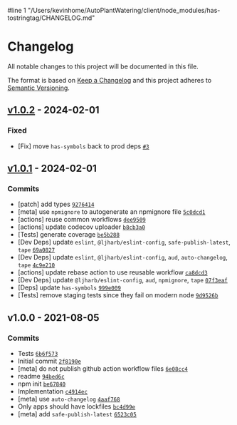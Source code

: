 #line 1 "/Users/kevinhome/AutoPlantWatering/client/node_modules/has-tostringtag/CHANGELOG.md"
# Changelog

All notable changes to this project will be documented in this file.

The format is based on [Keep a Changelog](https://keepachangelog.com/en/1.0.0/)
and this project adheres to [Semantic Versioning](https://semver.org/spec/v2.0.0.html).

## [v1.0.2](https://github.com/inspect-js/has-tostringtag/compare/v1.0.1...v1.0.2) - 2024-02-01

### Fixed

- [Fix] move `has-symbols` back to prod deps [`#3`](https://github.com/inspect-js/has-tostringtag/issues/3)

## [v1.0.1](https://github.com/inspect-js/has-tostringtag/compare/v1.0.0...v1.0.1) - 2024-02-01

### Commits

- [patch] add types [`9276414`](https://github.com/inspect-js/has-tostringtag/commit/9276414b22fab3eeb234688841722c4be113201f)
- [meta] use `npmignore` to autogenerate an npmignore file [`5c0dcd1`](https://github.com/inspect-js/has-tostringtag/commit/5c0dcd1ff66419562a30d1fd88b966cc36bce5fc)
- [actions] reuse common workflows [`dee9509`](https://github.com/inspect-js/has-tostringtag/commit/dee950904ab5719b62cf8d73d2ac950b09093266)
- [actions] update codecov uploader [`b8cb3a0`](https://github.com/inspect-js/has-tostringtag/commit/b8cb3a0b8ffbb1593012c4c2daa45fb25642825d)
- [Tests] generate coverage [`be5b288`](https://github.com/inspect-js/has-tostringtag/commit/be5b28889e2735cdbcef387f84c2829995f2f05e)
- [Dev Deps] update `eslint`, `@ljharb/eslint-config`, `safe-publish-latest`, `tape` [`69a0827`](https://github.com/inspect-js/has-tostringtag/commit/69a0827974e9b877b2c75b70b057555da8f25a65)
- [Dev Deps] update `eslint`, `@ljharb/eslint-config`, `aud`, `auto-changelog`, `tape` [`4c9e210`](https://github.com/inspect-js/has-tostringtag/commit/4c9e210a5682f0557a3235d36b68ce809d7fb825)
- [actions] update rebase action to use reusable workflow [`ca8dcd3`](https://github.com/inspect-js/has-tostringtag/commit/ca8dcd3a6f3f5805d7e3fd461b654aedba0946e7)
- [Dev Deps] update `@ljharb/eslint-config`, `aud`, `npmignore`, `tape` [`07f3eaf`](https://github.com/inspect-js/has-tostringtag/commit/07f3eafa45dd98208c94479737da77f9a69b94c4)
- [Deps] update `has-symbols` [`999e009`](https://github.com/inspect-js/has-tostringtag/commit/999e0095a7d1749a58f55472ec8bf8108cdfdcf3)
- [Tests] remove staging tests since they fail on modern node [`9d9526b`](https://github.com/inspect-js/has-tostringtag/commit/9d9526b1dc1ca7f2292b52efda4c3d857b0e39bd)

## v1.0.0 - 2021-08-05

### Commits

- Tests [`6b6f573`](https://github.com/inspect-js/has-tostringtag/commit/6b6f5734dc2058badb300ff0783efdad95fe1a65)
- Initial commit [`2f8190e`](https://github.com/inspect-js/has-tostringtag/commit/2f8190e799fac32ba9b95a076c0255e01d7ce475)
- [meta] do not publish github action workflow files [`6e08cc4`](https://github.com/inspect-js/has-tostringtag/commit/6e08cc4e0fea7ec71ef66e70734b2af2c4a8b71b)
- readme [`94bed6c`](https://github.com/inspect-js/has-tostringtag/commit/94bed6c9560cbbfda034f8d6c260bb7b0db33c1a)
- npm init [`be67840`](https://github.com/inspect-js/has-tostringtag/commit/be67840ab92ee7adb98bcc65261975543f815fa5)
- Implementation [`c4914ec`](https://github.com/inspect-js/has-tostringtag/commit/c4914ecc51ddee692c85b471ae0a5d8123030fbf)
- [meta] use `auto-changelog` [`4aaf768`](https://github.com/inspect-js/has-tostringtag/commit/4aaf76895ae01d7b739f2b19f967ef2372506cd7)
- Only apps should have lockfiles [`bc4d99e`](https://github.com/inspect-js/has-tostringtag/commit/bc4d99e4bf494afbaa235c5f098df6e642edf724)
- [meta] add `safe-publish-latest` [`6523c05`](https://github.com/inspect-js/has-tostringtag/commit/6523c05c9b87140f3ae74c9daf91633dd9ff4e1f)
